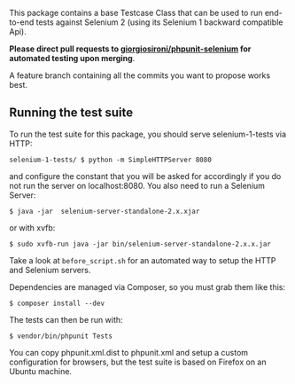 This package contains a base Testcase Class that can be used to run end-to-end tests against Selenium 2 (using its Selenium 1 backward compatible Api).

**Please direct pull requests to [giorgiosironi/phpunit-selenium](https://github.com/giorgiosironi/phpunit-selenium) for automated testing upon merging**.

A feature branch containing all the commits you want to propose works best.

Running the test suite
---

To run the test suite for this package, you should serve selenium-1-tests via HTTP:
```
selenium-1-tests/ $ python -m SimpleHTTPServer 8080
```
and configure the constant that you will be asked for accordingly if you do not run the server on localhost:8080.
You also need to run a Selenium Server:
```
$ java -jar  selenium-server-standalone-2.x.xjar
```
or with xvfb:
```
$ sudo xvfb-run java -jar bin/selenium-server-standalone-2.x.x.jar
```
Take a look at `before_script.sh` for an automated way to setup the HTTP and Selenium servers.

Dependencies are managed via Composer, so you must grab them like this:
```
$ composer install --dev
```
The tests can then be run with:
```
$ vendor/bin/phpunit Tests
```
You can copy phpunit.xml.dist to phpunit.xml and setup a custom configuration for browsers, but the test suite is based on Firefox on an Ubuntu machine.
